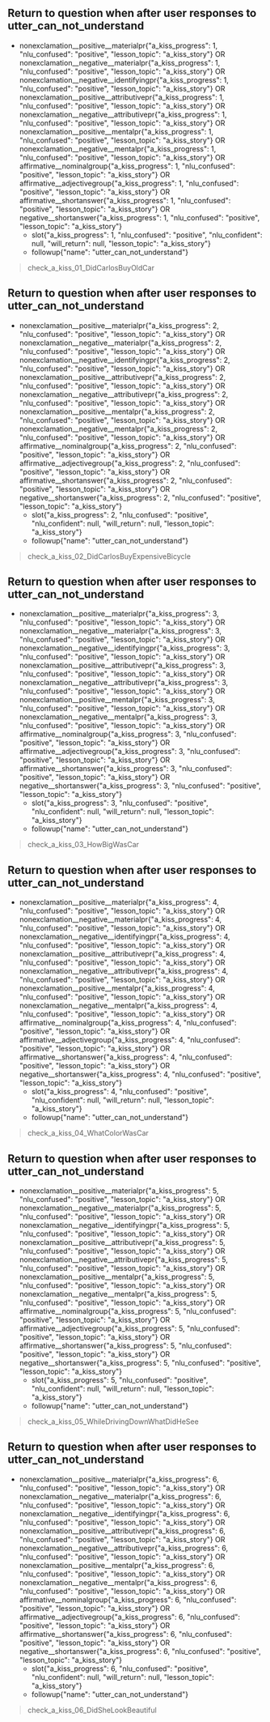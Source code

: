 ## Return to question when after user responses to utter_can_not_understand
* nonexclamation__positive__materialpr{"a_kiss_progress": 1, "nlu_confused": "positive", "lesson_topic": "a_kiss_story"} OR nonexclamation__negative__materialpr{"a_kiss_progress": 1, "nlu_confused": "positive", "lesson_topic": "a_kiss_story"} OR nonexclamation__negative__identifyingpr{"a_kiss_progress": 1, "nlu_confused": "positive", "lesson_topic": "a_kiss_story"} OR nonexclamation__positive__attributivepr{"a_kiss_progress": 1, "nlu_confused": "positive", "lesson_topic": "a_kiss_story"} OR nonexclamation__negative__attributivepr{"a_kiss_progress": 1, "nlu_confused": "positive", "lesson_topic": "a_kiss_story"} OR nonexclamation__positive__mentalpr{"a_kiss_progress": 1, "nlu_confused": "positive", "lesson_topic": "a_kiss_story"} OR nonexclamation__negative__mentalpr{"a_kiss_progress": 1, "nlu_confused": "positive", "lesson_topic": "a_kiss_story"} OR affirmative__nominalgroup{"a_kiss_progress": 1, "nlu_confused": "positive", "lesson_topic": "a_kiss_story"} OR affirmative__adjectivegroup{"a_kiss_progress": 1, "nlu_confused": "positive", "lesson_topic": "a_kiss_story"} OR affirmative__shortanswer{"a_kiss_progress": 1, "nlu_confused": "positive", "lesson_topic": "a_kiss_story"} OR negative__shortanswer{"a_kiss_progress": 1, "nlu_confused": "positive", "lesson_topic": "a_kiss_story"}
    - slot{"a_kiss_progress": 1, "nlu_confused": "positive", "nlu_confident": null, "will_return": null, "lesson_topic": "a_kiss_story"}
    - followup{"name": "utter_can_not_understand"}
> check_a_kiss_01_DidCarlosBuyOldCar

## Return to question when after user responses to utter_can_not_understand
* nonexclamation__positive__materialpr{"a_kiss_progress": 2, "nlu_confused": "positive", "lesson_topic": "a_kiss_story"} OR nonexclamation__negative__materialpr{"a_kiss_progress": 2, "nlu_confused": "positive", "lesson_topic": "a_kiss_story"} OR nonexclamation__negative__identifyingpr{"a_kiss_progress": 2, "nlu_confused": "positive", "lesson_topic": "a_kiss_story"} OR nonexclamation__positive__attributivepr{"a_kiss_progress": 2, "nlu_confused": "positive", "lesson_topic": "a_kiss_story"} OR nonexclamation__negative__attributivepr{"a_kiss_progress": 2, "nlu_confused": "positive", "lesson_topic": "a_kiss_story"} OR nonexclamation__positive__mentalpr{"a_kiss_progress": 2, "nlu_confused": "positive", "lesson_topic": "a_kiss_story"} OR nonexclamation__negative__mentalpr{"a_kiss_progress": 2, "nlu_confused": "positive", "lesson_topic": "a_kiss_story"} OR affirmative__nominalgroup{"a_kiss_progress": 2, "nlu_confused": "positive", "lesson_topic": "a_kiss_story"} OR affirmative__adjectivegroup{"a_kiss_progress": 2, "nlu_confused": "positive", "lesson_topic": "a_kiss_story"} OR affirmative__shortanswer{"a_kiss_progress": 2, "nlu_confused": "positive", "lesson_topic": "a_kiss_story"} OR negative__shortanswer{"a_kiss_progress": 2, "nlu_confused": "positive", "lesson_topic": "a_kiss_story"}
    - slot{"a_kiss_progress": 2, "nlu_confused": "positive", "nlu_confident": null, "will_return": null, "lesson_topic": "a_kiss_story"}
    - followup{"name": "utter_can_not_understand"}
> check_a_kiss_02_DidCarlosBuyExpensiveBicycle

## Return to question when after user responses to utter_can_not_understand
* nonexclamation__positive__materialpr{"a_kiss_progress": 3, "nlu_confused": "positive", "lesson_topic": "a_kiss_story"} OR nonexclamation__negative__materialpr{"a_kiss_progress": 3, "nlu_confused": "positive", "lesson_topic": "a_kiss_story"} OR nonexclamation__negative__identifyingpr{"a_kiss_progress": 3, "nlu_confused": "positive", "lesson_topic": "a_kiss_story"} OR nonexclamation__positive__attributivepr{"a_kiss_progress": 3, "nlu_confused": "positive", "lesson_topic": "a_kiss_story"} OR nonexclamation__negative__attributivepr{"a_kiss_progress": 3, "nlu_confused": "positive", "lesson_topic": "a_kiss_story"} OR nonexclamation__positive__mentalpr{"a_kiss_progress": 3, "nlu_confused": "positive", "lesson_topic": "a_kiss_story"} OR nonexclamation__negative__mentalpr{"a_kiss_progress": 3, "nlu_confused": "positive", "lesson_topic": "a_kiss_story"} OR affirmative__nominalgroup{"a_kiss_progress": 3, "nlu_confused": "positive", "lesson_topic": "a_kiss_story"} OR affirmative__adjectivegroup{"a_kiss_progress": 3, "nlu_confused": "positive", "lesson_topic": "a_kiss_story"} OR affirmative__shortanswer{"a_kiss_progress": 3, "nlu_confused": "positive", "lesson_topic": "a_kiss_story"} OR negative__shortanswer{"a_kiss_progress": 3, "nlu_confused": "positive", "lesson_topic": "a_kiss_story"}
    - slot{"a_kiss_progress": 3, "nlu_confused": "positive", "nlu_confident": null, "will_return": null, "lesson_topic": "a_kiss_story"}
    - followup{"name": "utter_can_not_understand"}
> check_a_kiss_03_HowBigWasCar

## Return to question when after user responses to utter_can_not_understand
* nonexclamation__positive__materialpr{"a_kiss_progress": 4, "nlu_confused": "positive", "lesson_topic": "a_kiss_story"} OR nonexclamation__negative__materialpr{"a_kiss_progress": 4, "nlu_confused": "positive", "lesson_topic": "a_kiss_story"} OR nonexclamation__negative__identifyingpr{"a_kiss_progress": 4, "nlu_confused": "positive", "lesson_topic": "a_kiss_story"} OR nonexclamation__positive__attributivepr{"a_kiss_progress": 4, "nlu_confused": "positive", "lesson_topic": "a_kiss_story"} OR nonexclamation__negative__attributivepr{"a_kiss_progress": 4, "nlu_confused": "positive", "lesson_topic": "a_kiss_story"} OR nonexclamation__positive__mentalpr{"a_kiss_progress": 4, "nlu_confused": "positive", "lesson_topic": "a_kiss_story"} OR nonexclamation__negative__mentalpr{"a_kiss_progress": 4, "nlu_confused": "positive", "lesson_topic": "a_kiss_story"} OR affirmative__nominalgroup{"a_kiss_progress": 4, "nlu_confused": "positive", "lesson_topic": "a_kiss_story"} OR affirmative__adjectivegroup{"a_kiss_progress": 4, "nlu_confused": "positive", "lesson_topic": "a_kiss_story"} OR affirmative__shortanswer{"a_kiss_progress": 4, "nlu_confused": "positive", "lesson_topic": "a_kiss_story"} OR negative__shortanswer{"a_kiss_progress": 4, "nlu_confused": "positive", "lesson_topic": "a_kiss_story"}
    - slot{"a_kiss_progress": 4, "nlu_confused": "positive", "nlu_confident": null, "will_return": null, "lesson_topic": "a_kiss_story"}
    - followup{"name": "utter_can_not_understand"}
> check_a_kiss_04_WhatColorWasCar

## Return to question when after user responses to utter_can_not_understand
* nonexclamation__positive__materialpr{"a_kiss_progress": 5, "nlu_confused": "positive", "lesson_topic": "a_kiss_story"} OR nonexclamation__negative__materialpr{"a_kiss_progress": 5, "nlu_confused": "positive", "lesson_topic": "a_kiss_story"} OR nonexclamation__negative__identifyingpr{"a_kiss_progress": 5, "nlu_confused": "positive", "lesson_topic": "a_kiss_story"} OR nonexclamation__positive__attributivepr{"a_kiss_progress": 5, "nlu_confused": "positive", "lesson_topic": "a_kiss_story"} OR nonexclamation__negative__attributivepr{"a_kiss_progress": 5, "nlu_confused": "positive", "lesson_topic": "a_kiss_story"} OR nonexclamation__positive__mentalpr{"a_kiss_progress": 5, "nlu_confused": "positive", "lesson_topic": "a_kiss_story"} OR nonexclamation__negative__mentalpr{"a_kiss_progress": 5, "nlu_confused": "positive", "lesson_topic": "a_kiss_story"} OR affirmative__nominalgroup{"a_kiss_progress": 5, "nlu_confused": "positive", "lesson_topic": "a_kiss_story"} OR affirmative__adjectivegroup{"a_kiss_progress": 5, "nlu_confused": "positive", "lesson_topic": "a_kiss_story"} OR affirmative__shortanswer{"a_kiss_progress": 5, "nlu_confused": "positive", "lesson_topic": "a_kiss_story"} OR negative__shortanswer{"a_kiss_progress": 5, "nlu_confused": "positive", "lesson_topic": "a_kiss_story"}
    - slot{"a_kiss_progress": 5, "nlu_confused": "positive", "nlu_confident": null, "will_return": null, "lesson_topic": "a_kiss_story"}
    - followup{"name": "utter_can_not_understand"}
> check_a_kiss_05_WhileDrivingDownWhatDidHeSee

## Return to question when after user responses to utter_can_not_understand
* nonexclamation__positive__materialpr{"a_kiss_progress": 6, "nlu_confused": "positive", "lesson_topic": "a_kiss_story"} OR nonexclamation__negative__materialpr{"a_kiss_progress": 6, "nlu_confused": "positive", "lesson_topic": "a_kiss_story"} OR nonexclamation__negative__identifyingpr{"a_kiss_progress": 6, "nlu_confused": "positive", "lesson_topic": "a_kiss_story"} OR nonexclamation__positive__attributivepr{"a_kiss_progress": 6, "nlu_confused": "positive", "lesson_topic": "a_kiss_story"} OR nonexclamation__negative__attributivepr{"a_kiss_progress": 6, "nlu_confused": "positive", "lesson_topic": "a_kiss_story"} OR nonexclamation__positive__mentalpr{"a_kiss_progress": 6, "nlu_confused": "positive", "lesson_topic": "a_kiss_story"} OR nonexclamation__negative__mentalpr{"a_kiss_progress": 6, "nlu_confused": "positive", "lesson_topic": "a_kiss_story"} OR affirmative__nominalgroup{"a_kiss_progress": 6, "nlu_confused": "positive", "lesson_topic": "a_kiss_story"} OR affirmative__adjectivegroup{"a_kiss_progress": 6, "nlu_confused": "positive", "lesson_topic": "a_kiss_story"} OR affirmative__shortanswer{"a_kiss_progress": 6, "nlu_confused": "positive", "lesson_topic": "a_kiss_story"} OR negative__shortanswer{"a_kiss_progress": 6, "nlu_confused": "positive", "lesson_topic": "a_kiss_story"}
    - slot{"a_kiss_progress": 6, "nlu_confused": "positive", "nlu_confident": null, "will_return": null, "lesson_topic": "a_kiss_story"}
    - followup{"name": "utter_can_not_understand"}
> check_a_kiss_06_DidSheLookBeautiful

